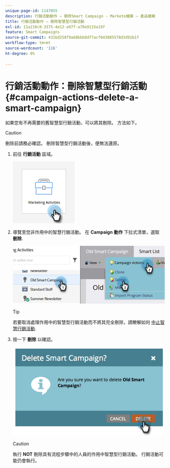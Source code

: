```yaml
---
unique-page-id: 1147055
description: 行銷活動動作 — 刪除Smart Campaign - Marketo檔案 — 產品檔案
title: 行銷活動動作 — 刪除智慧型行銷活動
exl-id: 11a210c8-3375-4e12-a97f-a70a9115a197
feature: Smart Campaigns
source-git-commit: 431bd258f9a68bbb9df7acf043085578d3d91b1f
workflow-type: tm+mt
source-wordcount: '116'
ht-degree: 0%

---
```


# 行銷活動動作：刪除智慧型行銷活動 {#campaign-actions-delete-a-smart-campaign}

如果您有不再需要的舊智慧型行銷活動，可以將其刪除。 方法如下。

>[!CAUTION]
>
>刪除前請務必確認。 刪除智慧型行銷活動後，便無法還原。

1. 前往 **行銷活動** 區域。

   ![](assets/campaign-actions-delete-a-smart-campaign-1.png)

1. 導覽至您非作用中的智慧行銷活動。 在 **Campaign** **動作** 下拉式清單，選取 **刪除**.

   ![](assets/campaign-actions-delete-a-smart-campaign-2.png)

   >[!TIP]
   >
   >若要取消處理作用中的智慧型行銷活動而不將其完全刪除，請瞭解如何 [中止智慧行銷活動](/help/marketo/product-docs/core-marketo-concepts/smart-campaigns/using-smart-campaigns/abort-a-smart-campaign.md).

1. 按一下 **刪除** 以確認。

   ![](assets/campaign-actions-delete-a-smart-campaign-3.png)

   >[!CAUTION]
   >
   >執行 **NOT** 刪除具有流程步驟中的人員的作用中智慧型行銷活動。 行銷活動可能仍會執行。
